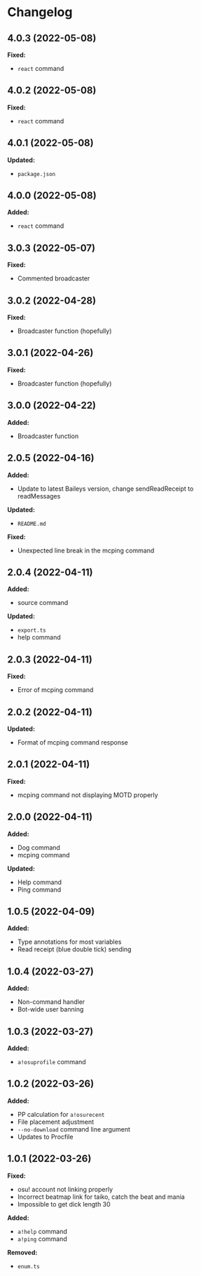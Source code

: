 # Changelog

## 4.0.3 (2022-05-08)
**Fixed:**
- `react` command

## 4.0.2 (2022-05-08)
**Fixed:**
- `react` command

## 4.0.1 (2022-05-08)
**Updated:**
- `package.json`

## 4.0.0 (2022-05-08)
**Added:**
- `react` command

## 3.0.3 (2022-05-07)
**Fixed:**
- Commented broadcaster

## 3.0.2 (2022-04-28)
**Fixed:**
- Broadcaster function (hopefully)

## 3.0.1 (2022-04-26)
**Fixed:**
- Broadcaster function (hopefully)

## 3.0.0 (2022-04-22)
**Added:**
- Broadcaster function

## 2.0.5 (2022-04-16)
**Added:**
- Update to latest Baileys version, change sendReadReceipt to readMessages

**Updated:**
- `README.md`

**Fixed:**
- Unexpected line break in the mcping command
## 2.0.4 (2022-04-11)
**Added:**
- source command

**Updated:**
- `export.ts`
- help command

## 2.0.3 (2022-04-11)
**Fixed:**
- Error of mcping command

## 2.0.2 (2022-04-11)
**Updated:**
- Format of mcping command response

## 2.0.1 (2022-04-11)
**Fixed:**
- mcping command not displaying MOTD properly
## 2.0.0 (2022-04-11)
**Added:**
- Dog command
- mcping command

**Updated:**
- Help command
- Ping command

## 1.0.5 (2022-04-09)
**Added:**
- Type annotations for most variables
- Read receipt (blue double tick) sending

## 1.0.4 (2022-03-27)
**Added:**
- Non-command handler
- Bot-wide user banning

## 1.0.3 (2022-03-27)
**Added:**
- `a!osuprofile` command
## 1.0.2 (2022-03-26)
**Added:**
- PP calculation for `a!osurecent`
- File placement adjustment
- `--no-download` command line argument
- Updates to Procfile
## 1.0.1 (2022-03-26)
**Fixed:**
- osu! account not linking properly
- Incorrect beatmap link for taiko, catch the beat and mania
- Impossible to get dick length 30

**Added:**
- `a!help` command
- `a!ping` command

**Removed:**
- `enum.ts`